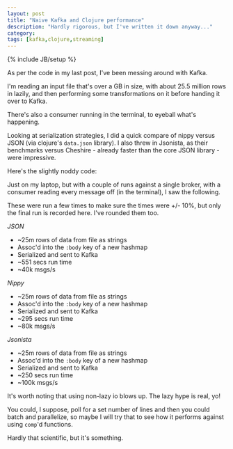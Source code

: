 ```yaml
---
layout: post
title: "Naive Kafka and Clojure performance"
description: "Hardly rigorous, but I've written it down anyway..."
category: 
tags: [kafka,clojure,streaming]
---
```

{% include JB/setup %}

As per the code in my last post, I've been messing around with Kafka.

I'm reading an input file that's over a GB in size, with about 25.5 million rows in lazily, and then performing some transformations on it before handing it over to Kafka.

There's also a consumer running in the terminal, to eyeball what's happening.

Looking at serialization strategies, I did a quick compare of nippy versus JSON (via clojure's `data.json` library). I also threw in Jsonista, as their benchmarks versus Cheshire - already faster than the core JSON library - were impressive.

Here's the slightly noddy code:

<script src="https://gist.github.com/the-frey/0f99c652519185755f7726cbe049f6ea.js"></script>

Just on my laptop, but with a couple of runs against a single broker, with a consumer reading every message off (in the terminal), I saw the following.

These were run a few times to make sure the times were +/- 10%, but only the final run is recorded here. I've rounded them too.

*JSON*

- ~25m rows of data from file as strings
- Assoc'd into the `:body` key of a new hashmap
- Serialized and sent to Kafka
- ~551 secs run time
- ~40k msgs/s

*Nippy*

- ~25m rows of data from file as strings
- Assoc'd into the `:body` key of a new hashmap
- Serialized and sent to Kafka
- ~295 secs run time
- ~80k msgs/s

*Jsonista*

- ~25m rows of data from file as strings
- Assoc'd into the `:body` key of a new hashmap
- Serialized and sent to Kafka
- ~250 secs run time
- ~100k msgs/s

It's worth noting that using non-lazy io blows up. The lazy hype is real, yo!

You could, I suppose, poll for a set number of lines and then you could batch and parallelize, so maybe I will try that to see how it performs against using `comp`'d functions.

Hardly that scientific, but it's something.
